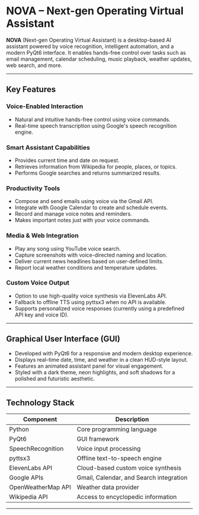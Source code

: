 # NOVA – Next-gen Operating Virtual Assistant

**NOVA** (Next-gen Operating Virtual Assistant) is a desktop-based AI assistant powered by voice recognition, intelligent automation, and a modern PyQt6 interface. It enables hands-free control over tasks such as email management, calendar scheduling, music playback, weather updates, web search, and more.

---

## Key Features

### Voice-Enabled Interaction
- Natural and intuitive hands-free control using voice commands.
- Real-time speech transcription using Google's speech recognition engine.

### Smart Assistant Capabilities
- Provides current time and date on request.
- Retrieves information from Wikipedia for people, places, or topics.
- Performs Google searches and returns summarized results.

### Productivity Tools
- Compose and send emails using voice via the Gmail API.
- Integrate with Google Calendar to create and schedule events.
- Record and manage voice notes and reminders.
- Makes important notes just with your voice commands.

### Media & Web Integration
- Play any song using YouTube voice search.
- Capture screenshots with voice-directed naming and location.
- Deliver current news headlines based on user-defined limits.
- Report local weather conditions and temperature updates.

### Custom Voice Output
- Option to use high-quality voice synthesis via ElevenLabs API.
- Fallback to offline TTS using pyttsx3 when no API is available.
- Supports personalized voice responses (currently using a predefined API key and voice ID).

---

## Graphical User Interface (GUI)

- Developed with PyQt6 for a responsive and modern desktop experience.
- Displays real-time date, time, and weather in a clean HUD-style layout.
- Features an animated assistant panel for visual engagement.
- Styled with a dark theme, neon highlights, and soft shadows for a polished and futuristic aesthetic.

---

## Technology Stack

| Component            | Description                                  |
|----------------------|----------------------------------------------|
| Python               | Core programming language                    |
| PyQt6                | GUI framework                                |
| SpeechRecognition    | Voice input processing                       |
| pyttsx3              | Offline text-to-speech engine                |
| ElevenLabs API       | Cloud-based custom voice synthesis           |
| Google APIs          | Gmail, Calendar, and Search integration      |
| OpenWeatherMap API   | Weather data provider                        |
| Wikipedia API        | Access to encyclopedic information           |

---

